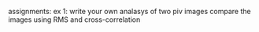 assignments:
ex 1: write your own analasys of two piv images compare the images using RMS and cross-correlation
